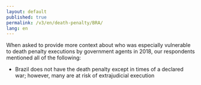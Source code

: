 ```yaml
---
layout: default
published: true
permalink: /v3/en/death-penalty/BRA/
lang: en
---
```


When asked to provide more context about who was especially vulnerable to death penalty executions by government agents in 2018, our respondents mentioned all of the following:
-	Brazil does not have the death penalty except in times of a declared war; however, many are at risk of extrajudicial execution


